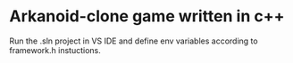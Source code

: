 # Arkanoid-clone game written in c++

Run the .sln project in VS IDE and define env variables according to framework.h instuctions.
